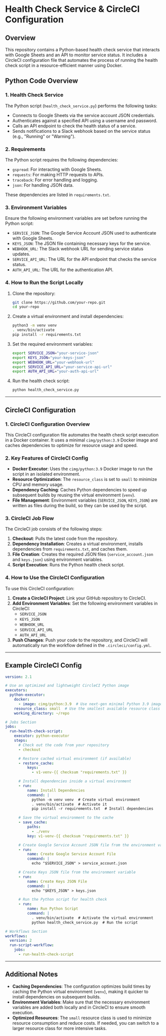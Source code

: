 # Health Check Service & CircleCI Configuration

## Overview

This repository contains a Python-based health check service that interacts with Google Sheets and an API to monitor service status. It includes a CircleCI configuration file that automates the process of running the health check script in a resource-efficient manner using Docker.

## Python Code Overview

### 1. **Health Check Service**
The Python script (`health_check_service.py`) performs the following tasks:
- Connects to Google Sheets via the service account JSON credentials.
- Authenticates against a specified API using a username and password.
- Calls an API endpoint to check the health status of a service.
- Sends notifications to a Slack webhook based on the service status (e.g., "Running" or "Warning").

### 2. **Requirements**
The Python script requires the following dependencies:
- `gspread`: For interacting with Google Sheets.
- `requests`: For making HTTP requests to APIs.
- `traceback`: For error handling and logging.
- `json`: For handling JSON data.

These dependencies are listed in `requirements.txt`.

### 3. **Environment Variables**
Ensure the following environment variables are set before running the Python script:
- `SERVICE_JSON`: The Google Service Account JSON used to authenticate with Google Sheets.
- `KEYS_JSON`: The JSON file containing necessary keys for the service.
- `WEBHOOK_URL`: The Slack webhook URL for sending service status updates.
- `SERVICE_API_URL`: The URL for the API endpoint that checks the service status.
- `AUTH_API_URL`: The URL for the authentication API.

### 4. **How to Run the Script Locally**
1. Clone the repository:
   ```bash
   git clone https://github.com/your-repo.git
   cd your-repo
   ```

2. Create a virtual environment and install dependencies:
   ```bash
   python3 -m venv venv
   . venv/bin/activate
   pip install -r requirements.txt
   ```

3. Set the required environment variables:
   ```bash
   export SERVICE_JSON="your-service-json"
   export KEYS_JSON="your-keys-json"
   export WEBHOOK_URL="your-webhook-url"
   export SERVICE_API_URL="your-service-api-url"
   export AUTH_API_URL="your-auth-api-url"
   ```

4. Run the health check script:
   ```bash
   python health_check_service.py
   ```

---

## CircleCI Configuration

### 1. **CircleCI Configuration Overview**
This CircleCI configuration file automates the health check script execution in a Docker container. It uses a minimal `cimg/python:3.9` Docker image and caches dependencies to optimize for resource usage and speed.

### 2. **Key Features of CircleCI Config**
- **Docker Executor**: Uses the `cimg/python:3.9` Docker image to run the script in an isolated environment.
- **Resource Optimization**: The `resource_class` is set to `small` to minimize CPU and memory usage.
- **Dependency Caching**: Caches Python dependencies to speed up subsequent builds by reusing the virtual environment (`venv`).
- **File Management**: Environment variables (`SERVICE_JSON`, `KEYS_JSON`) are written as files during the build, so they can be used by the script.

### 3. **CircleCI Job Flow**
The CircleCI job consists of the following steps:
1. **Checkout**: Pulls the latest code from the repository.
2. **Dependency Installation**: Creates a virtual environment, installs dependencies from `requirements.txt`, and caches them.
3. **File Creation**: Creates the required JSON files (`service_account.json` and `keys.json`) using environment variables.
4. **Script Execution**: Runs the Python health check script.

### 4. **How to Use the CircleCI Configuration**
To use this CircleCI configuration:
1. **Create a CircleCI Project**: Link your GitHub repository to CircleCI.
2. **Add Environment Variables**: Set the following environment variables in CircleCI:
   - `SERVICE_JSON`
   - `KEYS_JSON`
   - `WEBHOOK_URL`
   - `SERVICE_API_URL`
   - `AUTH_API_URL`
3. **Push Changes**: Push your code to the repository, and CircleCI will automatically run the workflow defined in the `.circleci/config.yml`.

---

## Example CircleCI Config

```yaml
version: 2.1

# Use an optimized and lightweight CircleCI Python image
executors:
  python-executor:
    docker:
      - image: cimg/python:3.9  # Use next-gen minimal Python 3.9 image
    resource_class: small  # Use the smallest available resource class
    working_directory: ~/repo

# Jobs Section
jobs:
  run-health-check-script:
    executor: python-executor
    steps:
      # Check out the code from your repository
      - checkout

      # Restore cached virtual environment (if available)
      - restore_cache:
          keys:
            - v1-venv-{{ checksum "requirements.txt" }}

      # Install dependencies inside a virtual environment
      - run:
          name: Install Dependencies
          command: |
            python -m venv venv  # Create virtual environment
            . venv/bin/activate  # Activate it
            pip install -r requirements.txt  # Install dependencies

      # Save the virtual environment to the cache
      - save_cache:
          paths:
            - ./venv
          key: v1-venv-{{ checksum "requirements.txt" }}

      # Create Google Service Account JSON file from the environment variable
      - run:
          name: Create Google Service Account File
          command: |
            echo "$SERVICE_JSON" > service_account.json

      # Create Keys JSON file from the environment variable
      - run:
          name: Create Keys JSON File
          command: |
            echo "$KEYS_JSON" > keys.json

      # Run the Python script for health check
      - run:
          name: Run Python Script
          command: |
            . venv/bin/activate  # Activate the virtual environment
            python health_check_service.py  # Run the script

# Workflows Section
workflows:
  version: 2
  run-script-workflow:
    jobs:
      - run-health-check-script
```

---

## Additional Notes

- **Caching Dependencies**: The configuration optimizes build times by caching the Python virtual environment (`venv`), making it quicker to install dependencies on subsequent builds.
- **Environment Variables**: Make sure that the necessary environment variables are added both locally and in CircleCI to ensure smooth execution.
- **Optimized Resources**: The `small` resource class is used to minimize resource consumption and reduce costs. If needed, you can switch to a larger resource class for more intensive tasks.

